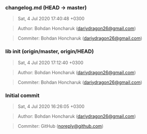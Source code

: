 ### changelog.md (HEAD -> master)
>Sat, 4 Jul 2020 17:40:48 +0300

>Author: Bohdan Honcharuk (dariydragon26@gmail.com)

>Commiter: Bohdan Honcharuk (dariydragon26@gmail.com)




### lib init (origin/master, origin/HEAD)
>Sat, 4 Jul 2020 17:12:40 +0300

>Author: Bohdan Honcharuk (dariydragon26@gmail.com)

>Commiter: Bohdan Honcharuk (dariydragon26@gmail.com)




### Initial commit
>Sat, 4 Jul 2020 16:26:05 +0300

>Author: Bohdan Honcharuk (dariydragon26@gmail.com)

>Commiter: GitHub (noreply@github.com)




